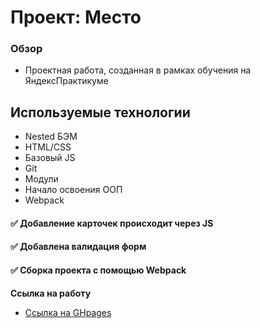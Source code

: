 # Проект: Место

### Обзор

* Проектная работа, созданная в рамках обучения на ЯндексПрактикуме

## Используемые технологии ##
* Nested БЭМ
* HTML/CSS
* Базовый JS
* Git
* Модули
* Начало освоения ООП
* Webpack

#### :white_check_mark: Добавление карточек происходит через JS
#### :white_check_mark: Добавлена валидация форм
#### :white_check_mark: Сборка проекта с помощью Webpack

**Ссылка на работу**


* [Ссылка на GHpages](https://innabunny.github.io/mesto/index.html)



